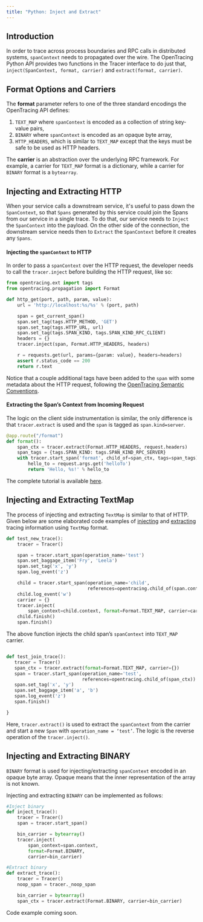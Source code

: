```yaml
---
title: "Python: Inject and Extract"
---
```


## Introduction

In order to trace across process boundaries and RPC calls in distributed systems, `spanContext` needs to propagated over the wire. The OpenTracing Python API provides two functions in the Tracer interface to do just that, `inject(SpanContext, format, carrier)` and `extract(format, carrier)`.

## Format Options and Carriers

The **format** parameter refers to one of the three standard encodings the OpenTracing API defines:

1. `TEXT_MAP` where `spanContext` is encoded as a collection of string key-value pairs,
2. `BINARY` where `spanContext` is encoded as an opaque byte array,
3. `HTTP_HEADERS`, which is similar to `TEXT_MAP` except that the keys must be safe to be used as HTTP headers.

The **carrier** is an abstraction over the underlying RPC framework. For example, a carrier for `TEXT_MAP` format is a dictionary, while a carrier for `BINARY` format is a `bytearray`.

## Injecting and Extracting HTTP
When your service calls a downstream service, it's useful to pass down the `SpanContext`, so that `Spans` generated by this service could join the Spans from our service in a single trace. To do that, our service needs to `Inject` the `SpanContext` into the payload. On the other side of the connection, the downstream service needs then to `Extract` the `SpanContext` before it creates any `Spans`.

#### Injecting the `spanContext` to HTTP
In order to pass a `spanContext` over the HTTP request, the developer needs to call the `tracer.inject` before building the HTTP request, like so:

```python
from opentracing.ext import tags
from opentracing.propagation import Format

def http_get(port, path, param, value):
    url = 'http://localhost:%s/%s' % (port, path)

    span = get_current_span()
    span.set_tag(tags.HTTP_METHOD, 'GET')
    span.set_tag(tags.HTTP_URL, url)
    span.set_tag(tags.SPAN_KIND, tags.SPAN_KIND_RPC_CLIENT)
    headers = {}
    tracer.inject(span, Format.HTTP_HEADERS, headers)

    r = requests.get(url, params={param: value}, headers=headers)
    assert r.status_code == 200
    return r.text

```
Notice that a couple additional tags have been added to the `span` with some metadata about the HTTP request, following the [OpenTracing Semantic Conventions](https://github.com/opentracing/specification/blob/master/semantic_conventions.md).

#### Extracting the Span’s Context from Incoming Request

The logic on the client side instrumentation is similar, the only difference is that `tracer.extract` is used and the `span` is tagged as `span.kind=server`.

```python
@app.route("/format")
def format():
    span_ctx = tracer.extract(Format.HTTP_HEADERS, request.headers)
    span_tags = {tags.SPAN_KIND: tags.SPAN_KIND_RPC_SERVER}
    with tracer.start_span('format', child_of=span_ctx, tags=span_tags):
        hello_to = request.args.get('helloTo')
        return 'Hello, %s!' % hello_to

```

The complete tutorial is available [here](https://github.com/yurishkuro/opentracing-tutorial/tree/master/python/lesson03).

## Injecting and Extracting TextMap
The process of injecting and extracting `TextMap` is similar to that of HTTP. Given below are some elaborated code examples of [injecting](https://github.com/jaegertracing/jaeger-client-python/blob/master/tests/test_noop_tracer.py) and [extracting](https://github.com/jaegertracing/jaeger-client-python/blob/master/tests/test_noop_tracer.py) tracing information using `TextMap` format.

```python
def test_new_trace():
    tracer = Tracer()

    span = tracer.start_span(operation_name='test')
    span.set_baggage_item('Fry', 'Leela')
    span.set_tag('x', 'y')
    span.log_event('z')

    child = tracer.start_span(operation_name='child',
                              references=opentracing.child_of(span.context))
    child.log_event('w')
    carrier = {}
    tracer.inject(
        span_context=child.context, format=Format.TEXT_MAP, carrier=carrier)
    child.finish()
    span.finish()
```
The above function injects the child span’s `spanContext` into `TEXT_MAP` carrier.

```python

def test_join_trace():
   tracer = Tracer()
   span_ctx = tracer.extract(format=Format.TEXT_MAP, carrier={})
   span = tracer.start_span(operation_name='test',
                            references=opentracing.child_of(span_ctx))
   span.set_tag('x', 'y')
   span.set_baggage_item('a', 'b')
   span.log_event('z')
   span.finish()

}
```
Here, `tracer.extract()` is used to extract the `spanContext` from the carrier and start a new `Span` with `operation_name = ‘test’`. The logic is the reverse operation of the `tracer.inject()`.

## Injecting and Extracting BINARY
`BINARY` format is used for injecting/extracting `spanContext` encoded in an opaque byte array. Opaque means that the inner representation of the array is not known.

Injecting and extracting `BINARY` can be implemented as follows:

```python
#Inject binary
def inject_trace():
    tracer = Tracer()
    span = tracer.start_span()

    bin_carrier = bytearray()
    tracer.inject(
        span_context=span.context,
        format=Format.BINARY,
        carrier=bin_carrier)
```

```python
#Extract binary
def extract_trace():
    tracer = Tracer()
    noop_span = tracer._noop_span

    bin_carrier = bytearray()
    span_ctx = tracer.extract(Format.BINARY, carrier=bin_carrier)

```

Code example coming soon.
